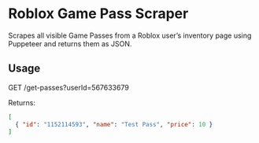 # Roblox Game Pass Scraper

Scrapes all visible Game Passes from a Roblox user’s inventory page using Puppeteer and returns them as JSON.

## Usage

GET /get-passes?userId=567633679

Returns:

```json
[
  { "id": "1152114593", "name": "Test Pass", "price": 10 }
]
